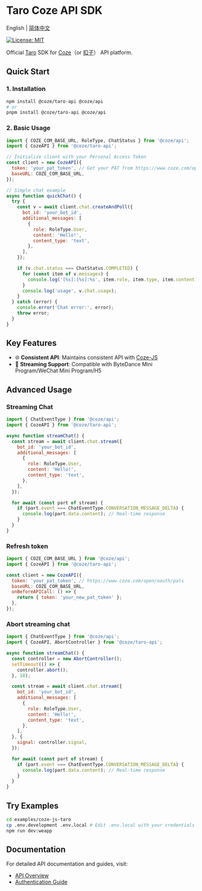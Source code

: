 # Taro Coze API SDK

English | [简体中文](./README.zh-CN.md)

[![License: MIT](https://img.shields.io/badge/License-MIT-yellow.svg)](https://opensource.org/licenses/MIT)

Official [Taro](https://docs.taro.zone/docs/) SDK for [Coze](https://www.coze.com)（or [扣子](https://www.coze.cn)） API platform.

## Quick Start

### 1. Installation

```sh
npm install @coze/taro-api @coze/api
# or
pnpm install @coze/taro-api @coze/api
```

### 2. Basic Usage

```javascript
import { COZE_COM_BASE_URL, RoleType, ChatStatus } from '@coze/api';
import { CozeAPI } from '@coze/taro-api';

// Initialize client with your Personal Access Token
const client = new CozeAPI({
  token: 'your_pat_token', // Get your PAT from https://www.coze.com/open/oauth/pats
  baseURL: COZE_COM_BASE_URL,
});

// Simple chat example
async function quickChat() {
  try {
    const v = await client.chat.createAndPoll({
      bot_id: 'your_bot_id',
      additional_messages: [
        {
          role: RoleType.User,
          content: 'Hello!',
          content_type: 'text',
        },
      ],
    });

    if (v.chat.status === ChatStatus.COMPLETED) {
      for (const item of v.messages) {
        console.log('[%s]:[%s]:%s', item.role, item.type, item.content);
      }
      console.log('usage', v.chat.usage);
    }
  } catch (error) {
    console.error('Chat error:', error);
    throw error;
  }
}
```

## Key Features

- 🌐 **Consistent API**: Maintains consistent API with [Coze-JS](../coze-js/README.md)
- 🔄 **Streaming Support**: Compatible with ByteDance Mini Program/WeChat Mini Program/H5

## Advanced Usage

### Streaming Chat

```javascript
import { ChatEventType } from '@coze/api';
import { CozeAPI } from '@coze/taro-api';

async function streamChat() {
  const stream = await client.chat.stream({
    bot_id: 'your_bot_id',
    additional_messages: [
      {
        role: RoleType.User,
        content: 'Hello!',
        content_type: 'text',
      },
    ],
  });

  for await (const part of stream) {
    if (part.event === ChatEventType.CONVERSATION_MESSAGE_DELTA) {
      console.log(part.data.content); // Real-time response
    }
  }
}
```

### Refresh token

```javascript
import { COZE_COM_BASE_URL } from '@coze/api';
import { CozeAPI } from '@coze/taro-api';

const client = new CozeAPI({
  token: 'your_pat_token', // https://www.coze.com/open/oauth/pats
  baseURL: COZE_COM_BASE_URL,
  onBeforeAPICall: () => {
    return { token: 'your_new_pat_token' };
  },
});
```

### Abort streaming chat

```javascript
import { ChatEventType } from '@coze/api';
import { CozeAPI, AbortController } from '@coze/taro-api';

async function streamChat() {
  const controller = new AbortController();
  setTimeout(() => {
    controller.abort();
  }, 10);

  const stream = await client.chat.stream({
    bot_id: 'your_bot_id',
    additional_messages: [
      {
        role: RoleType.User,
        content: 'Hello!',
        content_type: 'text',
      },
    ],
  }, {
    signal: controller.signal,
  });

  for await (const part of stream) {
    if (part.event === ChatEventType.CONVERSATION_MESSAGE_DELTA) {
      console.log(part.data.content); // Real-time response
    }
  }
}
```

## Try Examples

```bash
cd examples/coze-js-taro
cp .env.development .env.local # Edit .env.local with your credentials
npm run dev:weapp
```

## Documentation

For detailed API documentation and guides, visit:

- [API Overview](https://www.coze.com/docs/developer_guides/api_overview)
- [Authentication Guide](https://www.coze.com/docs/developer_guides/authentication)
